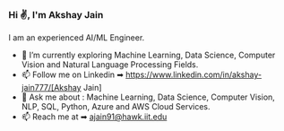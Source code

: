 ### Hi ✌, I'm Akshay Jain


I am an experienced AI/ML Engineer.

- 🔭 I’m currently exploring Machine Learning, Data Science, Computer Vision and Natural Language Processing Fields.
- 📫 Follow me on Linkedin ➡︎ https://www.linkedin.com/in/akshay-jain777/[Akshay Jain]
- 💬 Ask me about : Machine Learning, Data Science, Computer Vision, NLP, SQL, Python, Azure and AWS Cloud Services.
- 📫 Reach me at ➡︎ ajain91@hawk.iit.edu

